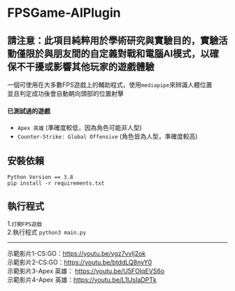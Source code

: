 # FPSGame-AIPlugin
## 請注意：此項目純粹用於學術研究與實驗目的，實驗活動僅限於與朋友間的自定義對戰和電腦AI模式，以確保不干擾或影響其他玩家的遊戲體驗

一個可使用在大多數FPS遊戲上的輔助程式，使用`mediapipe`來辨識人體位置  
並且判定成功後會自動朝向頭部的位置射擊

#### 已測試過的遊戲
- `Apex 英雄` (準確度較低，因為角色可能非人型)
- `Counter-Strike: Global Offensive` (角色皆為人型，準確度較高)

## 安裝依賴
```
Python Version == 3.8
pip install -r requirements.txt
```

## 執行程式

1.`打開FPS遊戲`  
2.執行程式 `python3 main.py`

---  
示範影片1-CS:GO：https://youtu.be/vgz7vvlj2ok  
示範影片2-CS:GO：https://youtu.be/btddLQ8nyY0   
示範影片3-Apex 英雄： https://youtu.be/U5FOIqEVS6o  
示範影片4-Apex 英雄：https://youtu.be/L1IJsIaDPTk
